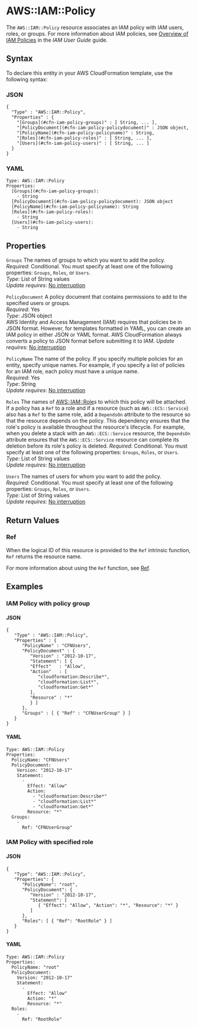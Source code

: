# AWS::IAM::Policy<a name="aws-resource-iam-policy"></a>

The `AWS::IAM::Policy` resource associates an IAM policy with IAM users, roles, or groups\. For more information about IAM policies, see [Overview of IAM Policies](https://docs.aws.amazon.com/IAM/latest/UserGuide/policies_overview.html) in the *IAM User Guide* guide\.

## Syntax<a name="aws-resource-iam-policy-syntax"></a>

To declare this entity in your AWS CloudFormation template, use the following syntax:

### JSON<a name="aws-resource-iam-policy-syntax.json"></a>

```
{
  "Type" : "AWS::IAM::Policy",
  "Properties" : { 
    "[Groups](#cfn-iam-policy-groups)" : [ String, ... ],
    "[PolicyDocument](#cfn-iam-policy-policydocument)" : JSON object,
    "[PolicyName](#cfn-iam-policy-policyname)" : String,
    "[Roles](#cfn-iam-policy-roles)" : [ String, ... ],
    "[Users](#cfn-iam-policy-users)" : [ String, ... ]
  }
}
```

### YAML<a name="aws-resource-iam-policy-syntax.yaml"></a>

```
Type: AWS::IAM::Policy
Properties: 
  [Groups](#cfn-iam-policy-groups):
    - String
  [PolicyDocument](#cfn-iam-policy-policydocument): JSON object
  [PolicyName](#cfn-iam-policy-policyname): String
  [Roles](#cfn-iam-policy-roles):
    - String
  [Users](#cfn-iam-policy-users):
    - String
```

## Properties<a name="w2922ab1c21c10d140c32b7"></a>

`Groups`  <a name="cfn-iam-policy-groups"></a>
The names of groups to which you want to add the policy\.  
*Required*: Conditional\. You must specify at least one of the following properties: `Groups`, `Roles`, or `Users`\.  
*Type*: List of String values  
*Update requires*: [No interruption](using-cfn-updating-stacks-update-behaviors.md#update-no-interrupt)

`PolicyDocument`  <a name="cfn-iam-policy-policydocument"></a>
A policy document that contains permissions to add to the specified users or groups\.  
*Required*: Yes  
*Type*: JSON object  
AWS Identity and Access Management \(IAM\) requires that policies be in JSON format\. However, for templates formatted in YAML, you can create an IAM policy in either JSON or YAML format\. AWS CloudFormation always converts a policy to JSON format before submitting it to IAM\.
*Update requires*: [No interruption](using-cfn-updating-stacks-update-behaviors.md#update-no-interrupt)

`PolicyName`  <a name="cfn-iam-policy-policyname"></a>
The name of the policy\. If you specify multiple policies for an entity, specify unique names\. For example, if you specify a list of policies for an IAM role, each policy must have a unique name\.  
*Required*: Yes  
*Type*: String  
*Update requires*: [No interruption](using-cfn-updating-stacks-update-behaviors.md#update-no-interrupt)

`Roles`  <a name="cfn-iam-policy-roles"></a>
The names of [AWS::IAM::Role](aws-resource-iam-role.md)s to which this policy will be attached\.  
If a policy has a `Ref` to a role and if a resource \(such as `AWS::ECS::Service`\) also has a `Ref` to the same role, add a `DependsOn` attribute to the resource so that the resource depends on the policy\. This dependency ensures that the role's policy is available throughout the resource's lifecycle\. For example, when you delete a stack with an `AWS::ECS::Service` resource, the `DependsOn` attribute ensures that the `AWS::ECS::Service` resource can complete its deletion before its role's policy is deleted\.
*Required*: Conditional\. You must specify at least one of the following properties: `Groups`, `Roles`, or `Users`\.  
*Type*: List of String values  
*Update requires*: [No interruption](using-cfn-updating-stacks-update-behaviors.md#update-no-interrupt)

`Users`  <a name="cfn-iam-policy-users"></a>
The names of users for whom you want to add the policy\.  
*Required*: Conditional\. You must specify at least one of the following properties: `Groups`, `Roles`, or `Users`\.  
*Type*: List of String values  
*Update requires*: [No interruption](using-cfn-updating-stacks-update-behaviors.md#update-no-interrupt)

## Return Values<a name="w2922ab1c21c10d140c32b9"></a>

### Ref<a name="w2922ab1c21c10d140c32b9b2"></a>

When the logical ID of this resource is provided to the `Ref` intrinsic function, `Ref` returns the resource name\.

For more information about using the `Ref` function, see [Ref](intrinsic-function-reference-ref.md)\.

## Examples<a name="w2922ab1c21c10d140c32c11"></a>

### IAM Policy with policy group<a name="w2922ab1c21c10d140c32c11b2"></a>

#### JSON<a name="aws-resource-iam-policy-example1.json"></a>

```
{
   "Type" : "AWS::IAM::Policy",
   "Properties" : {
      "PolicyName" : "CFNUsers",
      "PolicyDocument" : {
         "Version" : "2012-10-17",
         "Statement": [ {
         "Effect"   : "Allow",
         "Action"   : [
            "cloudformation:Describe*",
            "cloudformation:List*",
            "cloudformation:Get*"
         ],
         "Resource" : "*"
         } ]
      },
      "Groups" : [ { "Ref" : "CFNUserGroup" } ]
   }
}
```

#### YAML<a name="aws-resource-iam-policy-example1.yaml"></a>

```
Type: AWS::IAM::Policy
Properties: 
  PolicyName: "CFNUsers"
  PolicyDocument: 
    Version: "2012-10-17"
    Statement: 
      - 
        Effect: "Allow"
        Action: 
          - "cloudformation:Describe*"
          - "cloudformation:List*"
          - "cloudformation:Get*"
        Resource: "*"
  Groups: 
    - 
      Ref: "CFNUserGroup"
```

### IAM Policy with specified role<a name="w2922ab1c21c10d140c32c11b4"></a>

#### JSON<a name="aws-resource-iam-policy-example2.json"></a>

```
{
   "Type": "AWS::IAM::Policy",
   "Properties": {
      "PolicyName": "root",
      "PolicyDocument": {
         "Version" : "2012-10-17",
         "Statement": [
            { "Effect": "Allow", "Action": "*", "Resource": "*" }
         ]
      },
      "Roles": [ { "Ref": "RootRole" } ]
   }
}
```

#### YAML<a name="aws-resource-iam-policy-example2.yaml"></a>

```
Type: AWS::IAM::Policy
Properties: 
  PolicyName: "root"
  PolicyDocument: 
    Version: "2012-10-17"
    Statement: 
      - 
        Effect: "Allow"
        Action: "*"
        Resource: "*"
  Roles: 
    - 
      Ref: "RootRole"
```